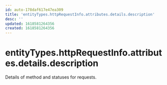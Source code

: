 ```yaml
---
id: auto-178daf617e47ea309
title: 'entityTypes.httpRequestInfo.attributes.details.description'
desc: ''
updated: 1618581264356
created: 1618581264356
---
```

# entityTypes.httpRequestInfo.attributes.details.description

Details of method and statuses for requests.
